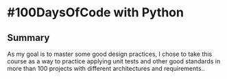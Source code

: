 # #100DaysOfCode with Python

## Summary

As my goal is to master some good design practices, I chose to take this course as a way to practice applying unit tests and other good standards in more than 100 projects with different architectures and requirements..
